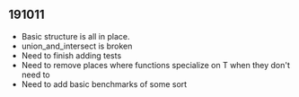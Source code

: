 ## 191011

- Basic structure is all in place.
- union_and_intersect is broken
- Need to finish adding tests
- Need to remove places where functions specialize on T when they don't
  need to
- Need to add basic benchmarks of some sort
